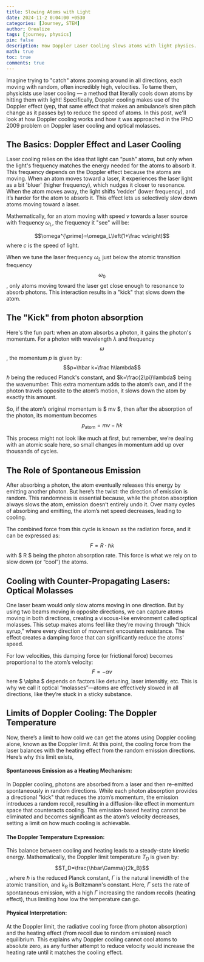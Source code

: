 ```yaml
---
title: Slowing Atoms with Light
date: 2024-11-2 0:04:00 +0530
categories: [Journey, STEM]
author: 0realize
tags: [journey, physics]
pin: false
description: How Doppler Laser Cooling slows atoms with light physics.
math: true
toc: true
comments: true
---
```


Imagine trying to "catch" atoms zooming around in all directions, each moving
with random, often incredibly high, velocities. To tame them, physicists use
laser cooling — a method that literally cools down atoms by hitting them with
light! Specifically, Doppler cooling makes use of the Doppler effect (yep, that
same effect that makes an ambulance’s siren pitch change as it passes by) to
reduce the speed of atoms. In this post, we'll look at how Doppler cooling works
and how it was approached in the IPhO  2009 problem on Doppler laser cooling and
optical molasses.

## The Basics: Doppler Effect and Laser Cooling

Laser cooling relies on the idea that light can “push” atoms, but only when the
light's frequency matches the energy needed for the atoms to absorb it. This
frequency depends on the Doppler effect because the atoms are moving. When an
atom moves toward a laser, it experiences the laser light as a bit 'bluer'
(higher frequency), which nudges it closer to resonance. When the atom moves
away, the light shifts 'redder' (lower frequency), and it’s harder for the atom
to absorb it. This effect lets us selectively slow down atoms moving toward a
laser.

Mathematically, for an atom moving with speed $v$ towards a laser source with
frequency $\omega_{L}$, the frequency it "see" will be:

$$\omega^{\prime}=\omega_L\left(1+\frac vc\right)$$ where $c$ is the speed
of light.

When we tune the laser frequency $\omega_{L}$ just below the atomic transition
frequency $$\omega_0$$, only atoms moving toward the laser get close enough to
resonance to absorb photons. This interaction results in a "kick" that slows
down the atom.

## The "Kick" from photon absorption

Here's the fun part: when an atom absorbs a photon, it gains the photon's
momentum. For a photon with wavelength $\lambda$ and frequency $$\omega$$, the
momentum $p$ is given by: 
$$p=\hbar k=\frac h\lambda$$
$\hbar$ being the reduced Planck's constant, and $k=\frac{2\pi}\lambda$ being the wavenumber.
This extra momentum adds to the atom’s own, and if the photon travels opposite
to the atom’s motion, it slows down the atom by exactly this amount.

So, if the atom’s original momentum is $ mv $, then after the absorption of the
photon, its momentum becomes $$p_{\mathrm{atom}}=mv-\hbar k$$

This process might not look like much at first, but remember, we’re dealing with
an atomic scale here, so small changes in momentum add up over thousands of
cycles.

## The Role of Spontaneous Emission

After absorbing a photon, the atom eventually releases this energy by emitting
another photon. But here’s the twist: the direction of emission is random. This
randomness is essential because, while the photon absorption always slows the
atom, emission doesn’t entirely undo it. Over many cycles of absorbing and
emitting, the atom’s net speed decreases, leading to cooling.

The combined force from this cycle is known as the radiation force, and it can
be expressed as: $$F=R\cdot\hbar k$$ with $ R $ being the photon absorption
rate. This force is what we rely on to slow down (or “cool”) the atoms.

## Cooling with Counter-Propagating Lasers: Optical Molasses

One laser beam would only slow atoms moving in one direction. But by using two
beams moving in opposite directions, we can capture atoms moving in both
directions, creating a viscous-like environment called optical molasses. This
setup makes atoms feel like they’re moving through “thick syrup,” where every
direction of movement encounters resistance. The effect creates a damping force
that can significantly reduce the atoms' speed.

For low velocities, this damping force (or frictional force) becomes
proportional to the atom’s velocity: $$F=-\alpha v$$ here $ \alpha $ depends
on factors like detuning, laser intensitiy, etc. This is why we call it optical
“molasses”—atoms are effectively slowed in all directions, like they’re stuck in
a sticky substance.

## Limits of Doppler Cooling: The Doppler Temperature

Now, there’s a limit to how cold we can get the atoms using Doppler cooling
alone, known as the Doppler limit. At this point, the cooling force from the
laser balances with the heating effect from the random emission directions. 
Here’s why this limit exists, 

#### Spontaneous Emission as a Heating Mechanism:

In Doppler cooling, photons are absorbed from a laser and then re-emitted
spontaneously in random directions. While each photon absorption provides a
directional "kick" that reduces the atom’s momentum, the emission introduces a
random recoil, resulting in a diffusion-like effect in momentum space that
counteracts cooling. This emission-based heating cannot be eliminated and
becomes significant as the atom’s velocity decreases, setting a limit on how
much cooling is achievable.

#### The Doppler Temperature Expression:

This balance between cooling and heating leads to a steady-state kinetic energy.
Mathematically, the Doppler limit temperature $T_{D}$ is given by:
$$T_D=\frac{\hbar\Gamma}{2k_B}$$, where $\hbar$ is the reduced Planck constant,
$\Gamma$ is the natural linewidth of the atomic transition, and $k_B$ is
Boltzmann's constant. Here, $\Gamma$ sets the rate of spontaneous emission, with
a high $\Gamma$ increasing the random recoils (heating effect), thus limiting
how low the temperature can go.

#### Physical Interpretation: 

At the Doppler limit, the radiative cooling force (from photon absorption) and
the heating effect (from recoil due to random emission) reach equilibrium. This
explains why Doppler cooling cannot cool atoms to absolute zero, as any further
attempt to reduce velocity would increase the heating rate until it matches the
cooling effect​. ​

